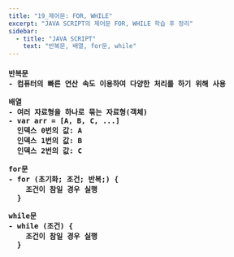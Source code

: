 ```yaml
---
title: "19_제어문: FOR, WHILE"
excerpt: "JAVA SCRIPT의 제어문 FOR, WHILE 학습 후 정리"
sidebar:
  - title: "JAVA SCRIPT"
    text: "반복문, 배열, for문, while"
---
```

<h4>
<pre>
반복문
- 컴퓨터의 빠른 연산 속도 이용하여 다양한 처리를 하기 위해 사용<br>
배열
- 여러 자료형을 하나로 묶는 자료형(객체)
- var arr = [A, B, C, ...]
  인덱스 0번의 값: A
  인덱스 1번의 값: B
  인덱스 2번의 값: C<br>
for문
- for (초기화; 조건; 반복;) {
    조건이 참일 경우 실행
  }<br>
while문
- while (조건) {
    조건이 참일 경우 실행
  }
</pre>
</h4>
